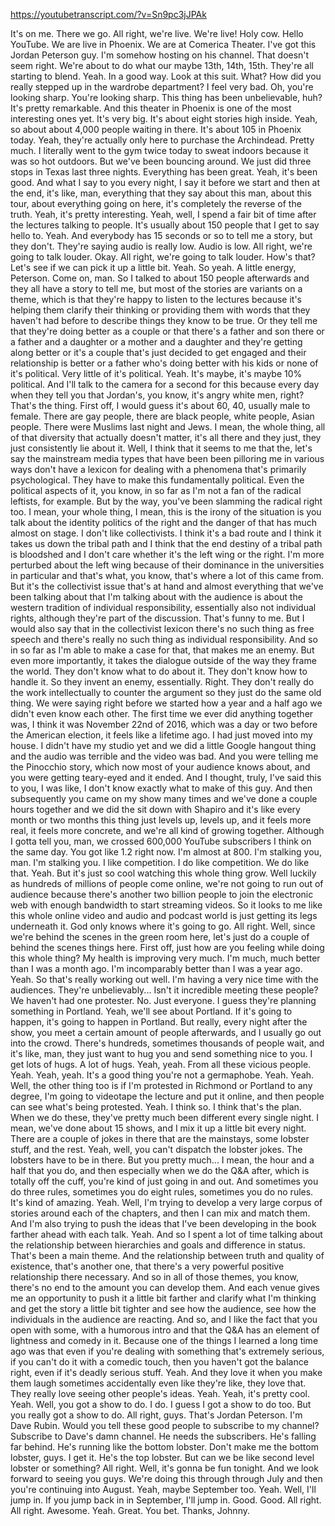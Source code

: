 https://youtubetranscript.com/?v=Sn9pc3jJPAk

 It's on me. There we go. All right, we're live. We're live! Holy cow. Hello YouTube. We are live in Phoenix. We are at Comerica Theater. I've got this Jordan Peterson guy. I'm somehow hosting on his channel. That doesn't seem right. We're about to do what our maybe 13th, 14th, 15th. They're all starting to blend. Yeah. In a good way. Look at this suit. What? How did you really stepped up in the wardrobe department? I feel very bad. Oh, you're looking sharp. You're looking sharp. This thing has been unbelievable, huh? It's pretty remarkable. And this theater in Phoenix is one of the most interesting ones yet. It's very big. It's about eight stories high inside. Yeah, so about about 4,000 people waiting in there. It's about 105 in Phoenix today. Yeah, they're actually only here to purchase the Archindead. Pretty much. I literally went to the gym twice today to sweat indoors because it was so hot outdoors. But we've been bouncing around. We just did three stops in Texas last three nights. Everything has been great. Yeah, it's been good. And what I say to you every night, I say it before we start and then at the end, it's like, man, everything that they say about this man, about this tour, about everything going on here, it's completely the reverse of the truth. Yeah, it's pretty interesting. Yeah, well, I spend a fair bit of time after the lectures talking to people. It's usually about 150 people that I get to say hello to. Yeah. And everybody has 15 seconds or so to tell me a story, but they don't. They're saying audio is really low. Audio is low. All right, we're going to talk louder. Okay. All right, we're going to talk louder. How's that? Let's see if we can pick it up a little bit. Yeah. So yeah. A little energy, Peterson. Come on, man. So I talked to about 150 people afterwards and they all have a story to tell me, but most of the stories are variants on a theme, which is that they're happy to listen to the lectures because it's helping them clarify their thinking or providing them with words that they haven't had before to describe things they know to be true. Or they tell me that they're doing better as a couple or that there's a father and son there or a father and a daughter or a mother and a daughter and they're getting along better or it's a couple that's just decided to get engaged and their relationship is better or a father who's doing better with his kids or none of it's political. Very little of it's political. Yeah. It's maybe, it's maybe 10% political. And I'll talk to the camera for a second for this because every day when they tell you that Jordan's, you know, it's angry white men, right? That's the thing. First off, I would guess it's about 60, 40, usually male to female. There are gay people, there are black people, white people, Asian people. There were Muslims last night and Jews. I mean, the whole thing, all of that diversity that actually doesn't matter, it's all there and they just, they just consistently lie about it. Well, I think that it seems to me that the, let's say the mainstream media types that have been been pilloring me in various ways don't have a lexicon for dealing with a phenomena that's primarily psychological. They have to make this fundamentally political. Even the political aspects of it, you know, in so far as I'm not a fan of the radical leftists, for example. But by the way, you've been slamming the radical right too. I mean, your whole thing, I mean, this is the irony of the situation is you talk about the identity politics of the right and the danger of that has much almost on stage. I don't like collectivists. I think it's a bad route and I think it takes us down the tribal path and I think that the end destiny of a tribal path is bloodshed and I don't care whether it's the left wing or the right. I'm more perturbed about the left wing because of their dominance in the universities in particular and that's what, you know, that's where a lot of this came from. But it's the collectivist issue that's at hand and almost everything that we've been talking about that I'm talking about with the audience is about the western tradition of individual responsibility, essentially also not individual rights, although they're part of the discussion. That's funny to me. But I would also say that in the collectivist lexicon there's no such thing as free speech and there's really no such thing as individual responsibility. And so in so far as I'm able to make a case for that, that makes me an enemy. But even more importantly, it takes the dialogue outside of the way they frame the world. They don't know what to do about it. They don't know how to handle it. So they invent an enemy, essentially. Right. They don't really do the work intellectually to counter the argument so they just do the same old thing. We were saying right before we started how a year and a half ago we didn't even know each other. The first time we ever did anything together was, I think it was November 22nd of 2016, which was a day or two before the American election, it feels like a lifetime ago. I had just moved into my house. I didn't have my studio yet and we did a little Google hangout thing and the audio was terrible and the video was bad. And you were telling me the Pinocchio story, which now most of your audience knows about, and you were getting teary-eyed and it ended. And I thought, truly, I've said this to you, I was like, I don't know exactly what to make of this guy. And then subsequently you came on my show many times and we've done a couple hours together and we did the sit down with Shapiro and it's like every month or two months this thing just levels up, levels up, and it feels more real, it feels more concrete, and we're all kind of growing together. Although I gotta tell you, man, we crossed 600,000 YouTube subscribers I think on the same day. You got like 1.2 right now. I'm almost at 800. I'm stalking you, man. I'm stalking you. I like competition. I do like competition. We do like that. Yeah. But it's just so cool watching this whole thing grow. Well luckily as hundreds of millions of people come online, we're not going to run out of audience because there's another two billion people to join the electronic web with enough bandwidth to start streaming videos. So it looks to me like this whole online video and audio and podcast world is just getting its legs underneath it. God only knows where it's going to go. All right. Well, since we're behind the scenes in the green room here, let's just do a couple of behind the scenes things here. First off, just how are you feeling while doing this whole thing? My health is improving very much. I'm much, much better than I was a month ago. I'm incomparably better than I was a year ago. Yeah. So that's really working out well. I'm having a very nice time with the audiences. They're unbelievably... Isn't it incredible meeting these people? We haven't had one protester. No. Just everyone. I guess they're planning something in Portland. Yeah, we'll see about Portland. If it's going to happen, it's going to happen in Portland. But really, every night after the show, you meet a certain amount of people afterwards, and I usually go out into the crowd. There's hundreds, sometimes thousands of people wait, and it's like, man, they just want to hug you and send something nice to you. I get lots of hugs. A lot of hugs. Yeah, yeah. From all these vicious people. Yeah. Yeah, yeah. It's a good thing you're not a germaphobe. Yeah. Yeah. Well, the other thing too is if I'm protested in Richmond or Portland to any degree, I'm going to videotape the lecture and put it online, and then people can see what's being protested. Yeah. I think so. I think that's the plan. When we do these, they've pretty much been different every single night. I mean, we've done about 15 shows, and I mix it up a little bit every night. There are a couple of jokes in there that are the mainstays, some lobster stuff, and the rest. Yeah, well, you can't dispatch the lobster jokes. The lobsters have to be in there. But you pretty much... I mean, the hour and a half that you do, and then especially when we do the Q&A after, which is totally off the cuff, you're kind of just going in and out. And sometimes you do three rules, sometimes you do eight rules, sometimes you do no rules. It's kind of amazing. Yeah. Well, I'm trying to develop a very large corpus of stories around each of the chapters, and then I can mix and match them. And I'm also trying to push the ideas that I've been developing in the book farther ahead with each talk. Yeah. And so I spent a lot of time talking about the relationship between hierarchies and goals and difference in status. That's been a main theme. And the relationship between truth and quality of existence, that's another one, that there's a very powerful positive relationship there necessary. And so in all of those themes, you know, there's no end to the amount you can develop them. And each venue gives me an opportunity to push it a little bit farther and clarify what I'm thinking and get the story a little bit tighter and see how the audience, see how the individuals in the audience are reacting. And so, and I like the fact that you open with some, with a humorous intro and that the Q&A has an element of lightness and comedy in it. Because one of the things I learned a long time ago was that even if you're dealing with something that's extremely serious, if you can't do it with a comedic touch, then you haven't got the balance right, even if it's deadly serious stuff. Yeah. And they love it when you make them laugh sometimes accidentally even like they're like, they love that. They really love seeing other people's ideas. Yeah. Yeah, it's pretty cool. Yeah. Well, you got a show to do. I do. I guess I got a show to do too. But you really got a show to do. All right, guys. That's Jordan Peterson. I'm Dave Rubin. Would you tell these good people to subscribe to my channel? Subscribe to Dave's damn channel. He needs the subscribers. He's falling far behind. He's running like the bottom lobster. Don't make me the bottom lobster, guys. I get it. He's the top lobster. But can we be like second level lobster or something? All right. Well, it's gonna be fun tonight. And we look forward to seeing you guys. We're doing this through through July and then you're continuing into August. Yeah, maybe September too. Yeah. Well, I'll jump in. If you jump back in in September, I'll jump in. Good. Good. All right. All right. Awesome. Yeah. Great. You bet. Thanks, Johnny.